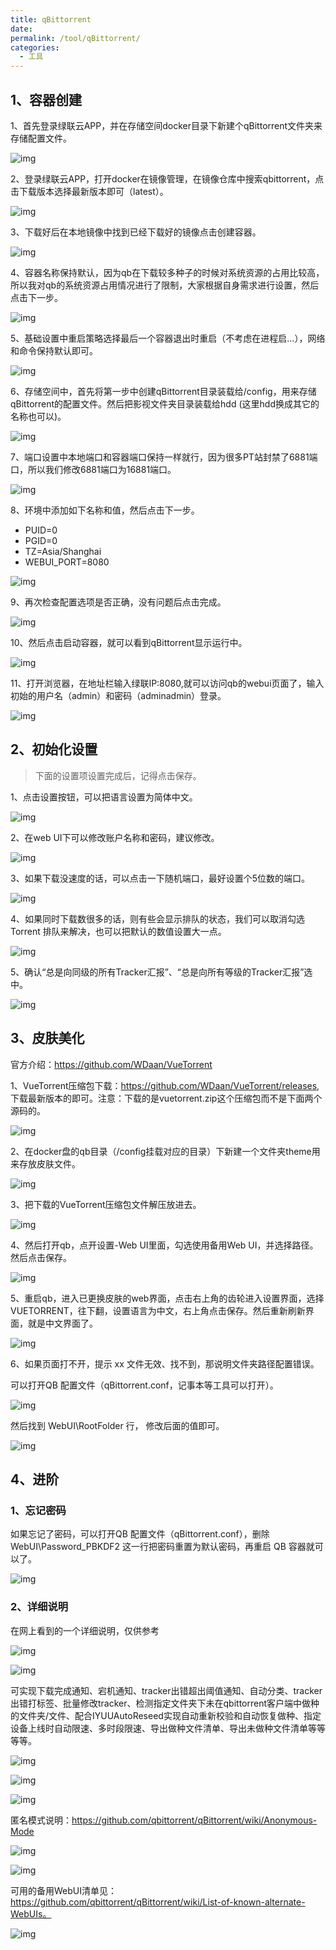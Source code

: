 ```yaml
---
title: qBittorrent
date: 
permalink: /tool/qBittorrent/
categories:
  - 工具
---
```

## 1、容器创建

1、首先登录绿联云APP，并在存储空间docker目录下新建个qBittorrent文件夹来存储配置文件。

![img](./img/0101.png)

2、登录绿联云APP，打开docker在镜像管理，在镜像仓库中搜索qbittorrent，点击下载版本选择最新版本即可（latest）。

![img](./img/0102.png)

3、下载好后在本地镜像中找到已经下载好的镜像点击创建容器。

![img](./img/0103.png)

4、容器名称保持默认，因为qb在下载较多种子的时候对系统资源的占用比较高，所以我对qb的系统资源占用情况进行了限制，大家根据自身需求进行设置，然后点击下一步。

![img](./img/0104.png)

5、基础设置中重启策略选择最后一个容器退出时重启（不考虑在进程启...），网络和命令保持默认即可。

![img](./img/0105.png)

6、存储空间中，首先将第一步中创建qBittorrent目录装载给/config，用来存储qBittorrent的配置文件。然后把影视文件夹目录装载给hdd (这里hdd换成其它的名称也可以)。

![img](./img/0106.png)

7、端口设置中本地端口和容器端口保持一样就行，因为很多PT站封禁了6881端口，所以我们修改6881端口为16881端口。

![img](./img/0107.png)

8、环境中添加如下名称和值，然后点击下一步。
- PUID=0
- PGID=0
- TZ=Asia/Shanghai
- WEBUI_PORT=8080

![img](./img/0108.png)

9、再次检查配置选项是否正确，没有问题后点击完成。

![img](./img/0109.png)

10、然后点击启动容器，就可以看到qBittorrent显示运行中。

![img](./img/0110.png)

11、打开浏览器，在地址栏输入绿联IP:8080,就可以访问qb的webui页面了，输入初始的用户名（admin）和密码（adminadmin）登录。

![img](./img/0111.png)

## 2、初始化设置

>下面的设置项设置完成后，记得点击保存。

1、点击设置按钮，可以把语言设置为简体中文。

![img](./img/0112.png)

2、在web UI下可以修改账户名称和密码，建议修改。

![img](./img/0113.png)

3、如果下载没速度的话，可以点击一下随机端口，最好设置个5位数的端口。

![img](./img/0114.png)

4、如果同时下载数很多的话，则有些会显示排队的状态，我们可以取消勾选Torrent 排队来解决，也可以把默认的数值设置大一点。

![img](./img/0115.png)

5、确认“总是向同级的所有Tracker汇报”、“总是向所有等级的Tracker汇报”选中。

![img](./img/0116.png)

## 3、皮肤美化

官方介绍：<https://github.com/WDaan/VueTorrent>

1、VueTorrent压缩包下载：<https://github.com/WDaan/VueTorrent/releases>,下载最新版本的即可。注意：下载的是vuetorrent.zip这个压缩包而不是下面两个源码的。

![img](./img/0117.png)

2、在docker盘的qb目录（/config挂载对应的目录）下新建一个文件夹theme用来存放皮肤文件。

![img](./img/0118.png)

3、把下载的VueTorrent压缩包文件解压放进去。

![img](./img/0119.png)

4、然后打开qb，点开设置-Web UI里面，勾选使用备用Web UI，并选择路径。然后点击保存。

![img](./img/0120.png)

5、重启qb，进入已更换皮肤的web界面，点击右上角的齿轮进入设置界面，选择VUETORRENT，往下翻，设置语言为中文，右上角点击保存。然后重新刷新界面，就是中文界面了。

![img](./img/0121.png)

6、如果页面打不开，提示 xx 文件无效、找不到，那说明文件夹路径配置错误。

可以打开QB 配置文件（qBittorrent.conf，记事本等工具可以打开）。

![img](./img/0122.png)

然后找到 WebUI\RootFolder 行， 修改后面的值即可。

![img](./img/0123.png)

## 4、进阶

### 1、忘记密码

如果忘记了密码，可以打开QB 配置文件（qBittorrent.conf），删除 WebUI\Password_PBKDF2 这一行把密码重置为默认密码，再重启 QB 容器就可以了。

![img](./img/0124.png)

### 2、详细说明

在网上看到的一个详细说明，仅供参考


![img](./img/0125.png)


![img](./img/0126.png)

可实现下载完成通知、宕机通知、tracker出错超出阈值通知、自动分类、tracker出错打标签、批量修改tracker、检测指定文件夹下未在qbittorrent客户端中做种的文件夹/文件、配合IYUUAutoReseed实现自动重新校验和自动恢复做种、指定设备上线时自动限速、多时段限速、导出做种文件清单、导出未做种文件清单等等等等。

![img](./img/0127.png)


![img](./img/0128.png)


![img](./img/0129.png)

匿名模式说明：https://github.com/qbittorrent/qBittorrent/wiki/Anonymous-Mode

![img](./img/0130.png)


![img](./img/0131.png)

可用的备用WebUI清单见：https://github.com/qbittorrent/qBittorrent/wiki/List-of-known-alternate-WebUIs。

![img](./img/0132.png)